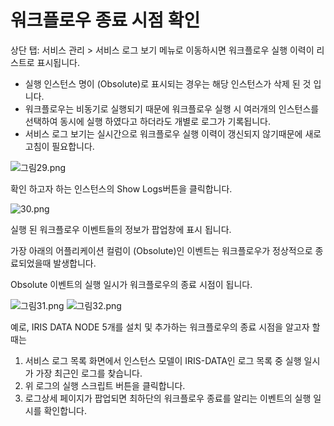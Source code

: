 # 워크플로우 종료 시점 확인

상단 탭: 서비스 관리 > 서비스 로그 보기 메뉴로 이동하시면 워크플로우 실행 이력이 리스트로 표시됩니다.

- 실행 인스턴스 명이 (Obsolute)로 표시되는 경우는 해당 인스턴스가 삭제 된 것 입니다.
- 워크플로우는 비동기로 실행되기 때문에 워크플로우 실행 시 여러개의 인스턴스를 선택하여 동시에 실행 하였다고 하더라도 개별로 로그가 기록됩니다.
- 서비스 로그 보기는 실시간으로 워크플로우 실행 이력이 갱신되지 않기때문에 새로고침이 필요합니다.

![그림29.png](https://s3-ap-northeast-1.amazonaws.com/torchpad-production/wikis/1595/WnYGdrISwqU6GhcabfZC_%EA%B7%B8%EB%A6%BC29.png)

확인 하고자 하는 인스턴스의 Show Logs버튼을 클릭합니다.

![30.png](https://s3-ap-northeast-1.amazonaws.com/torchpad-production/wikis/1595/NzhuseEXTkWYX5yfdDs6_30.png)

실행 된 워크플로우 이벤트들의 정보가 팝업창에 표시 됩니다.

가장 아래의 어플리케이션 컬럼이 (Obsolute)인 이벤트는 워크플로우가 정상적으로 종료되었을때 발생합니다.

Obsolute 이벤트의 실행 일시가 워크플로우의 종료 시점이 됩니다.

![그림31.png](https://s3-ap-northeast-1.amazonaws.com/torchpad-production/wikis/1595/3612J0UvSLuO6uIIWuws_%EA%B7%B8%EB%A6%BC31.png)
![그림32.png](https://s3-ap-northeast-1.amazonaws.com/torchpad-production/wikis/1595/7Ftz03hwSfCIYqPrX1qf_%EA%B7%B8%EB%A6%BC32.png)


예로, IRIS DATA NODE 5개를 설치 및 추가하는 워크플로우의 종료 시점을 알고자 할때는

1. 서비스 로그 목록 화면에서 인스턴스 모델이 IRIS-DATA인 로그 목록 중 실행 일시가 가장 최근인 로그를 찾습니다.
2. 위 로그의 실행 스크립트 버튼을 클릭합니다.
3. 로그상세 페이지가 팝업되면 최하단의 워크플로우 종료를 알리는 이벤트의 실행 일시를 확인합니다.

